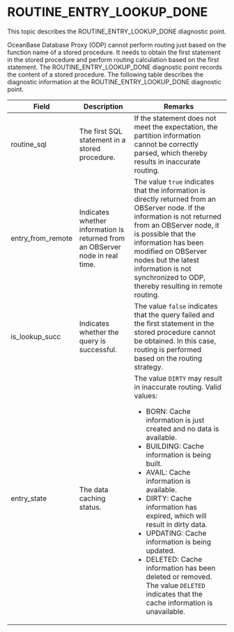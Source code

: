 # ROUTINE_ENTRY_LOOKUP_DONE

This topic describes the ROUTINE_ENTRY_LOOKUP_DONE diagnostic point.

OceanBase Database Proxy (ODP) cannot perform routing just based on the function name of a stored procedure. It needs to obtain the first statement in the stored procedure and perform routing calculation based on the first statement. The ROUTINE_ENTRY_LOOKUP_DONE diagnostic point records the content of a stored procedure. The following table describes the diagnostic information at the ROUTINE_ENTRY_LOOKUP_DONE diagnostic point.

| Field | Description | Remarks |
|-----------|----------|----------|
| routine_sql | The first SQL statement in a stored procedure. | If the statement does not meet the expectation, the partition information cannot be correctly parsed, which thereby results in inaccurate routing.  |
| entry_from_remote | Indicates whether information is returned from an OBServer node in real time. | The value `true` indicates that the information is directly returned from an OBServer node. If the information is not returned from an OBServer node, it is possible that the information has been modified on OBServer nodes but the latest information is not synchronized to ODP, thereby resulting in remote routing.  |
| is_lookup_succ | Indicates whether the query is successful. | The value `false` indicates that the query failed and the first statement in the stored procedure cannot be obtained. In this case, routing is performed based on the routing strategy.  |
| entry_state | The data caching status. |  The value `DIRTY` may result in inaccurate routing. Valid values: <ul><li>BORN: Cache information is just created and no data is available. </li><li>BUILDING: Cache information is being built. </li><li>AVAIL: Cache information is available. </li><li>DIRTY: Cache information has expired, which will result in dirty data. </li><li>UPDATING: Cache information is being updated. </li><li>DELETED: Cache information has been deleted or removed. The value `DELETED` indicates that the cache information is unavailable. </li></ul> |
